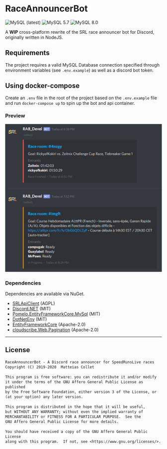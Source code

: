 ﻿# RaceAnnouncerBot

![MySQL (latest)](<https://github.com/BitPatty/RaceAnnouncerBot/workflows/MySQL%20(latest)/badge.svg>)
![MySQL 5.7](https://github.com/BitPatty/RaceAnnouncerBot/workflows/MySQL%205.7/badge.svg)
![MySQL 8.0](https://github.com/BitPatty/RaceAnnouncerBot/workflows/MySQL%208.0/badge.svg)

A **WIP** cross-platform rewrite of the SRL race announcer bot for Discord, originally written in NodeJS.

## Requirements

The project requires a valid MySQL Database connection specified through environment variables (see `.env.example`) as well as a discord bot token.

## Using docker-compose

Create an `.env` file in the root of the project based on the `.env.example` file and run `docker-compose up` to spin up the bot and api container.

### Preview

<p align="center">
  <img src="https://github.com/BitPatty/RaceAnnouncerBot/raw/master/preview.png" />
</p>

### Dependencies

Dependencies are available via NuGet.

- [SRLApiClient](https://github.com/BitPatty/SRLApiClient) (AGPL)
- [Discord.NET](https://github.com/discord-net/Discord.Net) (MIT)
- [Pomelo.EntityFrameworkCore.MySql](https://github.com/PomeloFoundation/Pomelo.EntityFrameworkCore.MySql) (MIT)
- [DotNetEnv](https://github.com/tonerdo/dotnet-env) (MIT)
- [EntityFrameworkCore](https://github.com/dotnet/efcore) (Apache-2.0)
- [cloudscribe.Web.Pagination](https://github.com/cloudscribe/cloudscribe.Web.Pagination) (Apache-2.0)

---

## License

```
RaceAnnouncerBot - A Discord race announcer for SpeedRunsLive races
Copyright (C) 2019-2020  Matteias Collet

This program is free software: you can redistribute it and/or modify
it under the terms of the GNU Affero General Public License as published
by the Free Software Foundation, either version 3 of the License, or
(at your option) any later version.

This program is distributed in the hope that it will be useful,
but WITHOUT ANY WARRANTY; without even the implied warranty of
MERCHANTABILITY or FITNESS FOR A PARTICULAR PURPOSE.  See the
GNU Affero General Public License for more details.

You should have received a copy of the GNU Affero General Public License
along with this program.  If not, see <https://www.gnu.org/licenses/>.
```
